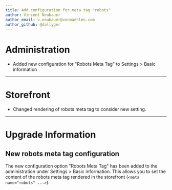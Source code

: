 ```yaml
---
title: Add configuration for meta tag "robots"
author: Vincent Neubauer
author_email: v.neubauer@vonmaehlen.com
author_github: @dallyger
---
```


# Administration

* Added new configuration for "Robots Meta Tag" to Settings > Basic information

___

# Storefront

* Changed rendering of robots meta tag to consider new setting.

___

# Upgrade Information

## New robots meta tag configuration

The new configuration option "Robots Meta Tag" has been added to the administration under Settings > Basic information.
This allows you to set the content of the robots meta tag rendered in the storefront (`<meta name="robots" ...>`).

